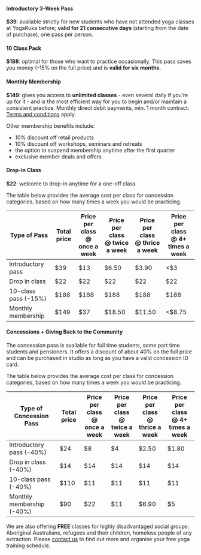 #### Introductory 3-Week Pass

**$39**: available strictly for new students who have not attended yoga classes at YogaRuka before; **valid for 21 consecutive days** (starting from the date of purchase), one pass per person.

#### 10 Class Pack

**$188**: optimal for those who want to practice occasionally. This pass saves you money (-15% on the full price) and is **valid for six months**.

#### Monthly Membership

**$149**: gives you access to **unlimited classes** - even several daily if you’re up for it - and is the most efficient way for you to begin and/or maintain a consistent practice. Monthly direct debit payments, min. 1 month contract. [Terms and conditions](/terms-and-conditions/) apply. 

Other membership benefits include:

- 10% discount off retail products
- 10% discount off workshops, seminars and retreats 
- the option to suspend membership anytime after the first quarter
- exclusive member deals and offers

#### Drop-in Class

**$22**: welcome to drop-in anytime for a one-off class

The table below provides the average cost per class for concession categories, based on how many times a week you would be practicing.

<div class="card m-top--md">
	<table class="table">
		<thead>
			<tr>
				<th>Type of Pass</th>
				<th>Total price</th>
				<th>
					Price per class<br>
					@ once a week
				</th>
				<th>
					Price per class<br>
					@ twice a week
				</th>
				<th>
					Price per class<br>
					@ thrice a week
				</th>
				<th>
					Price per class<br>
					@ 4+ times a week
				</th>
			</tr>
		</thead>
		<tbody>
			<tr>
				<td>Introductory pass</td>
				<td>$39</td>
				<td>$13</td>
				<td>$6.50</td>
				<td>$3.90</td>
				<td>&lt;$3</td>
			</tr>
			<tr>
				<td>Drop in class</td>
				<td>$22</td>
				<td>$22</td>
				<td>$22</td>
				<td>$22</td>
				<td>$22</td>
			</tr>
			<tr>
				<td>10-class pass (-15%)</td>
				<td>$188</td>
				<td>$188</td>
				<td>$188</td>
				<td>$188</td>
				<td>$188</td>
			</tr>
			<tr>
				<td>Monthly membership</td>
				<td>$149</td>
				<td>$37</td>
				<td>$18.50</td>
				<td>$11.50</td>
				<td>&lt;$8.75</td>
			</tr>
		</tbody>
	</table>
</div>

#### Concessions + Giving Back to the Community 

The concession pass is available for full time students, some part time students and pensioners. It offers a discount of about 40% on the full price and can be purchased in studio as long as you have a valid concession ID card.  

The table below provides the average cost per class for concession categories, based on how many times a week you would be practicing. 

<div class="card m-top--md">
	<table class="table">
		<thead>
			<tr>
				<th>Type of Concession Pass</th>
				<th>Total price</th>
				<th>
					Price per class<br>
					@ once a week
				</th>
				<th>
					Price per class<br>
					@ twice a week
				</th>
				<th>
					Price per class<br>
					@ thrice a week
				</th>
				<th>
					Price per class<br>
					@ 4+ times a week
				</th>
			</tr>
		</thead>
		<tbody>
			<tr>
				<td>Introductory pass (-40%)</td>
				<td>$24</td>
				<td>$8</td>
				<td>$4</td>
				<td>$2.50</td>
				<td>$1.80</td>
			</tr>
			<tr>
				<td>Drop in class (-40%)</td>
				<td>$14</td>
				<td>$14</td>
				<td>$14</td>
				<td>$14</td>
				<td>$14</td>
			</tr>
			<tr>
				<td>10-class pass (-40%)</td>
				<td>$110</td>
				<td>$11</td>
				<td>$11</td>
				<td>$11</td>
				<td>$11</td>
			</tr>
			<tr>
				<td>Monthly membership (-40%)</td>
				<td>$90</td>
				<td>$22</td>
				<td>$11</td>
				<td>$6.90</td>
				<td>$5</td>
			</tr>
		</tbody>
	</table>
</div>

We are also offering **FREE** classes for highly disadvantaged social groups: Aboriginal Australians, refugees and their children, homeless people of any extraction. Please [contact us](/contact/) to find out more and organise your free yoga training schedule. 